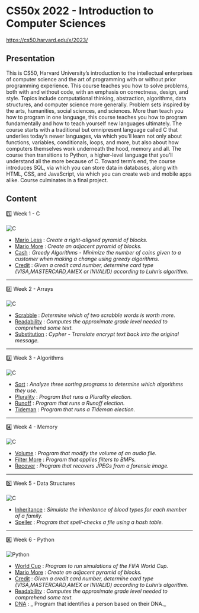 # CS50x 2022 - Introduction to Computer Sciences

https://cs50.harvard.edu/x/2023/

## Presentation

This is CS50, Harvard University’s introduction to the intellectual enterprises of computer science and the art of programming with or without prior programming experience. This course teaches you how to solve problems, both with and without code, with an emphasis on correctness, design, and style. Topics include computational thinking, abstraction, algorithms, data structures, and computer science more generally. Problem sets inspired by the arts, humanities, social sciences, and sciences. More than teach you how to program in one language, this course teaches you how to program fundamentally and how to teach yourself new languages ultimately. The course starts with a traditional but omnipresent language called C that underlies today’s newer languages, via which you’ll learn not only about functions, variables, conditionals, loops, and more, but also about how computers themselves work underneath the hood, memory and all. The course then transitions to Python, a higher-level language that you’ll understand all the more because of C. Toward term’s end, the course introduces SQL, via which you can store data in databases, along with HTML, CSS, and JavaScript, via which you can create web and mobile apps alike. Course culminates in a final project.

## Content

:one: Week 1 - C 
<br></br> 
![C](https://img.shields.io/badge/c-%2300599C.svg?style=for-the-badge&logo=c&logoColor=white)
- [Mario Less](https://github.com/odakris/CS50x_2022_Harvard/blob/main/Week%201%20-%20C%20/mario-less/mario-less.c) : _Create a right-aligned pyramid of blocks._
- [Mario More](https://github.com/odakris/CS50x_2022_Harvard/blob/main/Week%201%20-%20C%20/mario-more/mario-more.c) : _Create an adjacent pyramid of blocks._
- [Cash](https://github.com/odakris/CS50x_2022_Harvard/blob/main/Week%201%20-%20C%20/cash/cash.c) : _Greedy Algorithms - Minimize the number of coins given to a customer when making a change using greedy algorithms._
- [Credit](https://github.com/odakris/CS50x_2022_Harvard/blob/main/Week%201%20-%20C%20/credit/credit.c) : _Given a credit card number, determine card type (VISA,MASTERCARD,AMEX or INVALID) according to Luhn’s algorithm._

<hr></hr>

:two: Week 2 - Arrays 
<br></br> 
![C](https://img.shields.io/badge/c-%2300599C.svg?style=for-the-badge&logo=c&logoColor=white)
- [Scrabble](https://github.com/odakris/CS50x_2022_Harvard/blob/main/Week%202%20-%20Arrays/scrabble/scrabble.c) : _Determine which of two scrabble words is worth more._
- [Readability](https://github.com/odakris/CS50x_2022_Harvard/blob/main/Week%202%20-%20Arrays/readability/readability.c) : _Computes the approximate grade level needed to comprehend some text._
- [Substitution](https://github.com/odakris/CS50x_2022_Harvard/blob/main/Week%202%20-%20Arrays/substitution/substitution.c) : _Cypher - Translate encrypt text back into the original message._

<hr></hr>

:three: Week 3 - Algorithms 
<br></br> 
![C](https://img.shields.io/badge/c-%2300599C.svg?style=for-the-badge&logo=c&logoColor=white)
- [Sort](https://github.com/odakris/CS50x_2022_Harvard/blob/main/Week%203%20-%20Algorithms/sort/answers.txt) : _Analyze three sorting programs to determine which algorithms they use._
- [Plurality](https://github.com/odakris/CS50x_2022_Harvard/blob/main/Week%203%20-%20Algorithms/plurality/plurality.c) : _Program that runs a Plurality election._
- [Runoff](https://github.com/odakris/CS50x_2022_Harvard/blob/main/Week%203%20-%20Algorithms/runoff/runoff.c) : _Program that runs a Runoff election._
- [Tideman](https://github.com/odakris/CS50x_2022_Harvard/blob/main/Week%203%20-%20Algorithms/tideman/tideman.c) : _Program that runs a Tideman election._

<hr></hr>

:four: Week 4 - Memory 
<br></br> 
![C](https://img.shields.io/badge/c-%2300599C.svg?style=for-the-badge&logo=c&logoColor=white)
- [Volume](https://github.com/odakris/CS50x_2022_Harvard/blob/main/Week%204%20-%20Memory/volume/volume.c) : _Program that modify the volume of an audio file._
- [Filter More](https://github.com/odakris/CS50x_2022_Harvard/blob/main/Week%204%20-%20Memory/filter-more/filter.c) : _Program that applies filters to BMPs._
- [Recover](https://github.com/odakris/CS50x_2022_Harvard/blob/main/Week%204%20-%20Memory/recover/recover.c) : _Program that recovers JPEGs from a forensic image._

<hr></hr>

:five: Week 5 - Data Structures 
<br></br> 
![C](https://img.shields.io/badge/c-%2300599C.svg?style=for-the-badge&logo=c&logoColor=white)
- [Inheritance](https://github.com/odakris/CS50x_2022_Harvard/blob/main/Week%205%20-%20Data%20Structures/inheritance/inheritance.c) : _Simulate the inheritance of blood types for each member of a family._
- [Speller](https://github.com/odakris/CS50x_2022_Harvard/blob/main/Week%205%20-%20Data%20Structures/speller/speller.c) : _Program that spell-checks a file using a hash table._

<hr></hr>

:six: Week 6 - Python 
<br></br> 
![Python](https://img.shields.io/badge/python-3670A0?style=for-the-badge&logo=python&logoColor=ffdd54)
- [World Cup](https://github.com/odakris/CS50x_2022_Harvard/blob/main/Week%206%20-%20Python/world-cup/tournament.py) : _Program to run simulations of the FIFA World Cup._
- [Mario More](https://github.com/odakris/CS50x_2022_Harvard/blob/main/Week%206%20-%20Python/sentimental-mario-more/mario.py) : _Create an adjacent pyramid of blocks._
- [Credit](https://github.com/odakris/CS50x_2022_Harvard/blob/main/Week%206%20-%20Python/sentimental-credit/credit.py) : _Given a credit card number, determine card type (VISA,MASTERCARD,AMEX or INVALID) according to Luhn’s algorithm._
- [Readability](https://github.com/odakris/CS50x_2022_Harvard/blob/main/Week%206%20-%20Python/sentimental-readability/readability.py) : _Computes the approximate grade level needed to comprehend some text._
- [DNA](https://github.com/odakris/CS50x_2022_Harvard/blob/main/Week%206%20-%20Python/dna/dna.py) : _ Program that identifies a person based on their DNA._
